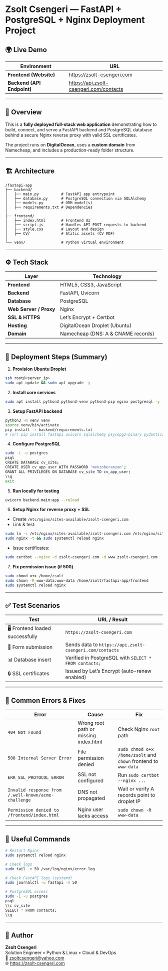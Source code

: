 # Zsolt Csengeri — FastAPI + PostgreSQL + Nginx Deployment Project

## 🌍 Live Demo
| Environment | URL |
|--------------|-----|
| **Frontend (Website)** | https://zsolt-csengeri.com |
| **Backend (API Endpoint)** | https://api.zsolt-csengeri.com/contacts |

---

## 🧩 Overview
This is a **fully deployed full-stack web application** demonstrating how to build, connect, and serve a FastAPI backend and PostgreSQL database behind a secure Nginx reverse proxy with valid SSL certificates.

The project runs on **DigitalOcean**, uses a **custom domain** from Namecheap, and includes a production-ready folder structure.

---

## 🏗️ Architecture
```
/fastapi-app
├── backend/
│   ├── main.py          # FastAPI app entrypoint
│   ├── database.py      # PostgreSQL connection via SQLAlchemy
│   ├── models.py        # ORM model(s)
│   ├── requirements.txt # Dependencies
│
├── frontend/
│   ├── index.html       # Frontend UI
│   ├── script.js        # Handles API POST requests to backend
│   ├── style.css        # Layout and design
│   ├── CV/              # Static assets (CV PDF)
│
└── venv/                # Python virtual environment
```
---

## ⚙️ Tech Stack
| Layer | Technology |
|--------|-------------|
| **Frontend** | HTML5, CSS3, JavaScript |
| **Backend** | FastAPI, Uvicorn |
| **Database** | PostgreSQL |
| **Web Server / Proxy** | Nginx |
| **SSL & HTTPS** | Let’s Encrypt + Certbot |
| **Hosting** | DigitalOcean Droplet (Ubuntu) |
| **Domain** | Namecheap (DNS: A & CNAME records) |

---

## 🚀 Deployment Steps (Summary)

1. **Provision Ubuntu Droplet**
```bash
ssh root@<server_ip>
sudo apt update && sudo apt upgrade -y
```

2. **Install core services**
```bash
sudo apt install python3 python3-venv python3-pip nginx postgresql -y
```

3. **Setup FastAPI backend**
```bash
python3 -m venv venv
source venv/bin/activate
pip install -r backend/requirements.txt
# (or) pip install fastapi uvicorn sqlalchemy psycopg2-binary pydantic[email]
```

4. **Configure PostgreSQL**
```bash
sudo -i -u postgres
psql
CREATE DATABASE cv_site;
CREATE USER cv_app_user WITH PASSWORD 'menzoberanzan';
GRANT ALL PRIVILEGES ON DATABASE cv_site TO cv_app_user;
\\q
exit
```

5. **Run locally for testing**
```bash
uvicorn backend.main:app --reload
```

6. **Setup Nginx for reverse proxy + SSL**
- Create `/etc/nginx/sites-available/zsolt-csengeri.com`
- Link & test:
```bash
sudo ln -s /etc/nginx/sites-available/zsolt-csengeri.com /etc/nginx/sites-enabled/
sudo nginx -t && sudo systemctl reload nginx
```
- Issue certificates:
```bash
sudo certbot --nginx -d zsolt-csengeri.com -d www.zsolt-csengeri.com
```

7. **Fix permission issue (if 500)**
```bash
sudo chmod o+x /home/zsolt
sudo chown -R www-data:www-data /home/zsolt/fastapi-app/frontend
sudo systemctl reload nginx
```

---

## ✅ Test Scenarios

| Test | URL / Result |
|------|---------------|
| 🖥️ Frontend loaded successfully | `https://zsolt-csengeri.com` |
| 📨 Form submission | Sends data to `https://api.zsolt-csengeri.com/contacts` |
| 📊 Database insert | Verified in PostgreSQL with `SELECT * FROM contacts;` |
| 🔒 SSL certificates | Issued by Let’s Encrypt (auto-renew enabled) |

---

## 🧾 Common Errors & Fixes

| Error | Cause | Fix |
|--------|--------|-----|
| `404 Not Found` | Wrong root path or missing index.html | Check Nginx `root` path |
| `500 Internal Server Error` | File permission denied | `sudo chmod o+x /home/zsolt` and `chown` frontend to `www-data` |
| `ERR_SSL_PROTOCOL_ERROR` | SSL not configured | Run `sudo certbot --nginx ...` |
| `Invalid response from /.well-known/acme-challenge` | DNS not propagated | Wait or verify A records point to droplet IP |
| `Permission denied to /frontend/index.html` | Nginx user lacks access | `sudo chown -R www-data` |

---

## 🧰 Useful Commands

```bash
# Restart Nginx
sudo systemctl reload nginx

# Check logs
sudo tail -n 50 /var/log/nginx/error.log

# Check FastAPI logs (systemd)
sudo journalctl -u fastapi -n 50

# PostgreSQL access
sudo -i -u postgres
psql
\\c cv_site
SELECT * FROM contacts;
\\q
```

---

## 📖 Author
**Zsolt Csengeri**  
Solution Engineer • Python & Linux • Cloud & DevOps  
📧 zsoltcsengeri@yahoo.com  
🌐 https://zsolt-csengeri.com
